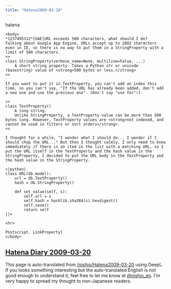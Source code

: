 ```yaml
---
title: "Hatena2009-03-20"
---
```


hatena

```
<body>
*1237495312*[GAE]URL exceeds 500 characters, what should I do?
Talking about Google App Engine, URLs accept up to 2083 characters even in IE, so there is no way to put them in a StringProperty with a limit of 500 characters.
>>
class StringProperty(verbose_name=None, multiline=False, ...)
    A short string property. Takes a Python str or unicode (basestring) value of <strong>500 bytes or less.</strong>
<<

If you want to put it in TextProperty, you can't add an index this time, so you can't say, "If the URL has already been added, don't add a new one and use the previous one". (Don't say "use for"!).

>>
class TextProperty()
    A long string.
    Unlike StringProperty, a TextProperty value can be more than 500 bytes long. However, TextProperty values are <strong>not indexed, and cannot be used in filters or sort orders</strong>.
<<

I thought for a while, "I wonder what I should do... I wonder if I should chop the URL..." But then I thought calmly, I only need to know immediately if there is an item in the list with a matching URL, so I put the URL itself in the TextProperty and the hash value in the StringProperty, I decided to put the URL body in the TextProperty and the hash value in the StringProperty.

>|python|
class URL(db.model):
    url = db.TextProperty()
    hash = db.StringProperty()

    def set_value(self, s):
        self.url = s
        self.hash = hashlib.sha384(s).hexdigest()
        self.save()
        return self
||<

<hr>

Postscript. LinkProperty]
</body>
```


[Hatena Diary 2009-03-20](https://nishiohirokazu.hatenadiary.org/archive/2009/03/20)
---
This page is auto-translated from [/nishio/Hatena2009-03-20](https://scrapbox.io/nishio/Hatena2009-03-20) using DeepL. If you looks something interesting but the auto-translated English is not good enough to understand it, feel free to let me know at [@nishio_en](https://twitter.com/nishio_en). I'm very happy to spread my thought to non-Japanese readers.